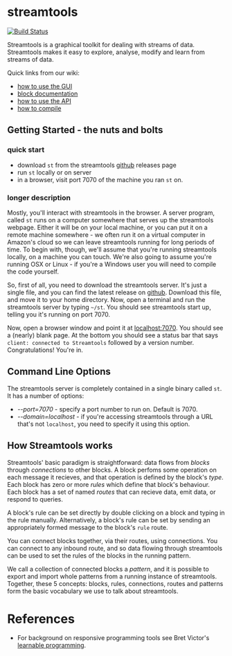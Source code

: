 # streamtools

[![Build Status](https://travis-ci.org/nytlabs/streamtools.png?branch=master)](https://travis-ci.org/nytlabs/streamtools)

Streamtools is a graphical toolkit for dealing with streams of data. Streamtools makes it easy to explore, analyse, modify and learn from streams of data.

Quick links from our wiki:

* [how to use the GUI](https://github.com/nytlabs/streamtools/wiki/GUI)
* [block documentation](https://github.com/nytlabs/streamtools/wiki/blocks)
* [how to use the API](https://github.com/nytlabs/streamtools/wiki/API)
* [how to compile](https://github.com/nytlabs/streamtools/wiki/how-to-compile)


## Getting Started - the nuts and bolts

### quick start

* download `st` from the streamtools [github](https://github.com/nytlabs/streamtools/releases) releases page
* run `st` locally or on server
* in a browser, visit port 7070 of the machine you ran `st` on.

### longer description

Mostly, you'll interact with streamtools in the browser. A server program, called `st` runs on a computer somewhere that serves up the streamtools webpage. Either it will be on your local machine, or you can put it on a remote machine somewhere - we often run it on a virtual computer in Amazon's cloud so we can leave streamtools running for long periods of time. To begin with, though, we'll assume that you're running streamtools locally, on a machine you can touch. We're also going to assume you're running OSX or Linux - if you're a Windows user you will need to compile the code yourself.

So, first of all, you need to download the streamtools server. It's just a single file, and you can find the latest release on [github](https://github.com/nytlabs/streamtools/releases). Download this file, and move it to your home directory. Now, open a terminal and run the streamtools server by typing `~/st`. You should see streamtools start up, telling you it's running on port 7070.

Now, open a browser window and point it at [localhost:7070](http://localhost:7070/). You should see a (nearly) blank page. At the bottom you should see a status bar that says `client: connected to Streamtools` followed by a version number. Congratulations! You're in.

## Command Line Options

The streamtools server is completely contained in a single binary called `st`. It has a number of options:

* *--port=7070* - specify a port number to run on. Default is 7070.
* *--domain=localhost* - if you're accessing streamtools through a URL that's not `localhost`, you need to specify it using this option.

## How Streamtools works

Streamtools' basic paradigm is straightforward: data flows from *blocks* through *connections* to other blocks. A block perfoms some operation on each message it recieves, and that operation is defined by the block's *type*. Each block has zero or more *rules* which define that block's behaviour. Each block has a set of named *routes* that can recieve data, emit data, or respond to queries.

A block's rule can be set directly by double clicking on a block and typing in the rule manually. Alternatively, a block's rule can be set by sending an appropriately formed message to the block's `rule` route.

You can connect blocks together, via their routes, using connections. You can connect to any inbound route, and so data flowing through streamtools can be used to set the rules of the blocks in the running pattern.

We call a collection of connected blocks a *pattern*, and it is possible to export and import whole patterns from a running instance of streamtools. Together, these 5 concepts: blocks, rules, connections, routes and patterns form the basic vocabulary we use to talk about streamtools.

# References

* For background on responsive programming tools see Bret Victor's [learnable programming](http://worrydream.com/#!/LearnableProgramming).
